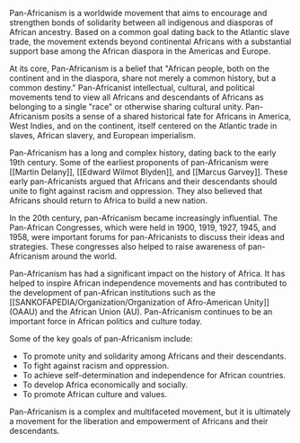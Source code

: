 Pan-Africanism is a worldwide movement that aims to encourage and strengthen bonds of solidarity between all indigenous and diasporas of African ancestry. Based on a common goal dating back to the Atlantic slave trade, the movement extends beyond continental Africans with a substantial support base among the African diaspora in the Americas and Europe.

At its core, Pan-Africanism is a belief that "African people, both on the continent and in the diaspora, share not merely a common history, but a common destiny." Pan-Africanist intellectual, cultural, and political movements tend to view all Africans and descendants of Africans as belonging to a single "race" or otherwise sharing cultural unity. Pan-Africanism posits a sense of a shared historical fate for Africans in America, West Indies, and on the continent, itself centered on the Atlantic trade in slaves, African slavery, and European imperialism.

Pan-Africanism has a long and complex history, dating back to the early 19th century. Some of the earliest proponents of pan-Africanism were [[Martin Delany]], [[Edward Wilmot Blyden]], and [[Marcus Garvey]]. These early pan-Africanists argued that Africans and their descendants should unite to fight against racism and oppression. They also believed that Africans should return to Africa to build a new nation.

In the 20th century, pan-Africanism became increasingly influential. The Pan-African Congresses, which were held in 1900, 1919, 1927, 1945, and 1958, were important forums for pan-Africanists to discuss their ideas and strategies. These congresses also helped to raise awareness of pan-Africanism around the world.

Pan-Africanism has had a significant impact on the history of Africa. It has helped to inspire African independence movements and has contributed to the development of pan-African institutions such as the [[SANKOFAPEDIA/Organization/Organization of Afro-American Unity]] (OAAU) and the African Union (AU). Pan-Africanism continues to be an important force in African politics and culture today.

Some of the key goals of pan-Africanism include:

- To promote unity and solidarity among Africans and their descendants.
- To fight against racism and oppression.
- To achieve self-determination and independence for African countries.
- To develop Africa economically and socially.
- To promote African culture and values.

Pan-Africanism is a complex and multifaceted movement, but it is ultimately a movement for the liberation and empowerment of Africans and their descendants.